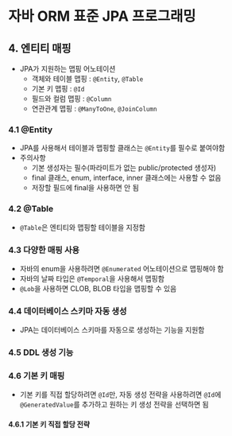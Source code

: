 # 자바 ORM 표준 JPA 프로그래밍

## 4. 엔티티 매핑

- JPA가 지원하는 맵핑 어노테이션
  - 객체와 테이블 맵핑 : `@Entity`, `@Table`
  - 기본 키 맵핑 : `@Id`
  - 필드와 컬럼 맵핑 : `@Column`
  - 연관관계 맵핑 : `@ManyToOne`, `@JoinColumn`

### 4.1 @Entity

- JPA를 사용해서 테이블과 맵핑할 클래스는 `@Entity`를 필수로 붙여야함
- 주의사항
  - 기본 생성자는 필수(파라미트가 없는 public/protected 생성자)
  - final 클래스, enum, interface, inner 클래스에는 사용할 수 없음
  - 저장할 필드에 final을 사용하면 안 됨

### 4.2 @Table

- `@Table`은 엔티티와 맵핑할 테이블을 지정함

### 4.3 다양한 매핑 사용

- 자바의 enum을 사용하려면 `@Enumerated` 어노테이션으로 맵핑해야 함
- 자바의 날짜 타입은 `@Temporal`을 사용해서 맵핑함
- `@Lob`을 사용하면 CLOB, BLOB 타입을 맵핑할 수 있음

### 4.4 데이터베이스 스키마 자동 생성

- JPA는 데이터베이스 스키마를 자동으로 생성하는 기능을 지원함

### 4.5 DDL 생성 기능

### 4.6 기본 키 매핑

- 기본 키를 직접 할당하려면 `@Id`만, 자동 생성 전략을 사용하려면 `@Id`에 `@GeneratedValue`를 추가하고 원하는 키 생성 전략을 선택하면 됨

#### 4.6.1 기본 키 직접 할당 전략

